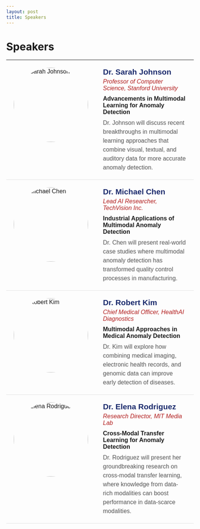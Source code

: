 ```yaml
---
layout: post
title: Speakers
---
```


<h1>Speakers</h1>

<style>
    .speakers-table {
        width: 100%;
        border-collapse: collapse;
        font-family: Arial, sans-serif;
    }

    .speakers-table td {
        padding: 20px;
        vertical-align: top;
        border-bottom: 1px solid #e0e0e0;
        font-size:16px;
    }

    .speaker-image {
        width: 120px;
        padding-right: 20px;
    }

    .speaker-image img {
        width: 200px;
        height: 200px;
        border-radius: 50%;
        object-fit: cover;
        max-width: None;
    }

    .speaker-name {
        font-size: 1.3rem;
        font-weight: bold;
        color: #1a2a6c;
        margin-bottom: 5px;
    }

    .speaker-position {
        color: #b21f1f;
        font-style: italic;
        margin-bottom: 10px;
    }

    .talk-title {
        font-weight: bold;
        margin-bottom: 8px;
    }

    .talk-summary {
        color: #555;
        line-height: 1.5;
    }

    @media (max-width: 768px) {
        .speaker-image {
            width: 200px;
            padding-right: 15px;
        }

        .speaker-image img {
            width: 200px;
            height: 200px;
        }

        .speakers-table td {
            padding: 15px 10px;
        }
    }
</style>
<table class="speakers-table">
    <tr>
        <td class="speaker-image">
            <img src="https://images.unsplash.com/photo-1507003211169-0a1dd7228f2d?ixlib=rb-4.0.3&auto=format&fit=crop&w=500&q=80" alt="Dr. Sarah Johnson">
        </td>
        <td>
            <div class="speaker-name">Dr. Sarah Johnson</div>
            <div class="speaker-position">Professor of Computer Science, Stanford University</div>
            <div class="talk-title">Advancements in Multimodal Learning for Anomaly Detection</div>
            <div class="talk-summary">Dr. Johnson will discuss recent breakthroughs in multimodal learning approaches that combine visual, textual, and auditory data for more accurate anomaly detection.</div>
        </td>
    </tr>
    <tr>
        <td class="speaker-image">
            <img src="https://images.unsplash.com/photo-1494790108755-2616b612b786?ixlib=rb-4.0.3&auto=format&fit=crop&w=500&q=80" alt="Dr. Michael Chen">
        </td>
        <td>
            <div class="speaker-name">Dr. Michael Chen</div>
            <div class="speaker-position">Lead AI Researcher, TechVision Inc.</div>
            <div class="talk-title">Industrial Applications of Multimodal Anomaly Detection</div>
            <div class="talk-summary">Dr. Chen will present real-world case studies where multimodal anomaly detection has transformed quality control processes in manufacturing.</div>
        </td>
    </tr>
    <tr>
        <td class="speaker-image">
            <img src="https://images.unsplash.com/photo-1472099645785-5658abf4ff4e?ixlib=rb-4.0.3&auto=format&fit=crop&w=500&q=80" alt="Dr. Robert Kim">
        </td>
        <td>
            <div class="speaker-name">Dr. Robert Kim</div>
            <div class="speaker-position">Chief Medical Officer, HealthAI Diagnostics</div>
            <div class="talk-title">Multimodal Approaches in Medical Anomaly Detection</div>
            <div class="talk-summary">Dr. Kim will explore how combining medical imaging, electronic health records, and genomic data can improve early detection of diseases.</div>
        </td>
    </tr>
    <tr>
        <td class="speaker-image">
            <img src="https://images.unsplash.com/photo-1573496359142-b8d87734a5a2?ixlib=rb-4.0.3&auto=format&fit=crop&w=500&q=80" alt="Dr. Elena Rodriguez">
        </td>
        <td>
            <div class="speaker-name">Dr. Elena Rodriguez</div>
            <div class="speaker-position">Research Director, MIT Media Lab</div>
            <div class="talk-title">Cross-Modal Transfer Learning for Anomaly Detection</div>
            <div class="talk-summary">Dr. Rodriguez will present her groundbreaking research on cross-modal transfer learning, where knowledge from data-rich modalities can boost performance in data-scarce modalities.</div>
        </td>
    </tr>
</table>
